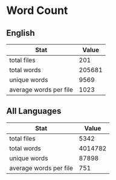 # Word Count

## English

Stat | Value
---- | -----
total files | 201
total words | 205681
unique words | 9569
average words per file | 1023

## All Languages

Stat | Value
---- | -----
total files | 5342
total words | 4014782
unique words | 87898
average words per file | 751
